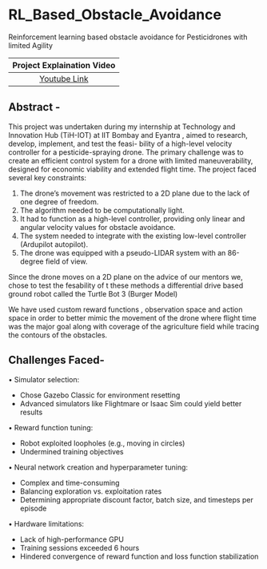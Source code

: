 # RL_Based_Obstacle_Avoidance

Reinforcement learning based obstacle avoidance for Pesticidrones with limited Agility

|Project Explaination Video|
|:------------:|
|[Youtube Link](https://youtu.be/ZfBmw0Nrzvg)|

## **Abstract -**

This project was undertaken during my internship at Technology and Innovation Hub (TiH-IOT)
at IIT Bombay and Eyantra , aimed to research, develop, implement, and test the feasi-
bility of a high-level velocity controller for a pesticide-spraying drone. The
primary challenge was to create an efficient control system for a drone with
limited maneuverability, designed for economic viability and extended flight
time.
The project faced several key constraints:
1. The drone’s movement was restricted to a 2D plane due to the lack of one
degree of freedom.
2. The algorithm needed to be computationally light.
3. It had to function as a high-level controller, providing only linear and
angular velocity values for obstacle avoidance.
4. The system needed to integrate with the existing low-level controller
(Ardupilot autopilot).
5. The drone was equipped with a pseudo-LIDAR system with an 86-degree
field of view.

Since the drone moves on a 2D plane on the advice of our mentors we, chose to test the fesability of t
these methods a differential drive based ground
robot called the Turtle Bot 3 (Burger Model)

We have used custom reward functions , observation space and action space in order to better mimic the movement of the 
drone where flight time was the major goal along with coverage of the agriculture field while tracing the contours of the obstacles.

## Challenges Faced- 

• Simulator selection:
  - Chose Gazebo Classic for environment resetting
  - Advanced simulators like Flightmare or Isaac Sim could yield better results

• Reward function tuning:
  - Robot exploited loopholes (e.g., moving in circles)
  - Undermined training objectives

• Neural network creation and hyperparameter tuning:
  - Complex and time-consuming
  - Balancing exploration vs. exploitation rates
  - Determining appropriate discount factor, batch size, and timesteps per episode

• Hardware limitations:
  - Lack of high-performance GPU
  - Training sessions exceeded 6 hours
  - Hindered convergence of reward function and loss function stabilization



